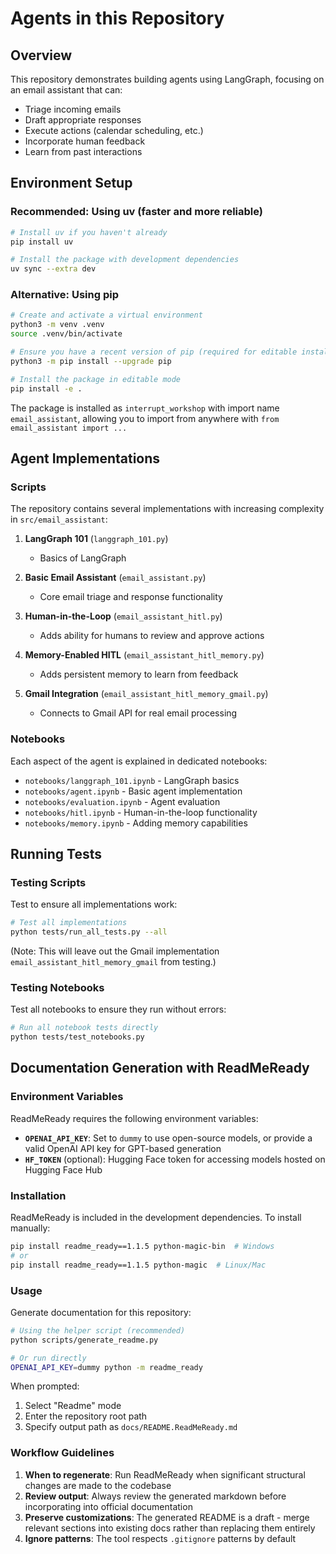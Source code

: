 # Agents in this Repository

## Overview

This repository demonstrates building agents using LangGraph, focusing on an email assistant that
can:

- Triage incoming emails
- Draft appropriate responses
- Execute actions (calendar scheduling, etc.)
- Incorporate human feedback
- Learn from past interactions

## Environment Setup

### Recommended: Using uv (faster and more reliable)

```bash
# Install uv if you haven't already
pip install uv

# Install the package with development dependencies
uv sync --extra dev
```

### Alternative: Using pip

```bash
# Create and activate a virtual environment
python3 -m venv .venv
source .venv/bin/activate

# Ensure you have a recent version of pip (required for editable installs with pyproject.toml)
python3 -m pip install --upgrade pip

# Install the package in editable mode
pip install -e .
```

The package is installed as `interrupt_workshop` with import name `email_assistant`, allowing you to
import from anywhere with `from email_assistant import ...`

## Agent Implementations

### Scripts

The repository contains several implementations with increasing complexity in `src/email_assistant`:

1. **LangGraph 101** (`langgraph_101.py`)
   - Basics of LangGraph

2. **Basic Email Assistant** (`email_assistant.py`)
   - Core email triage and response functionality

3. **Human-in-the-Loop** (`email_assistant_hitl.py`)
   - Adds ability for humans to review and approve actions

4. **Memory-Enabled HITL** (`email_assistant_hitl_memory.py`)
   - Adds persistent memory to learn from feedback

5. **Gmail Integration** (`email_assistant_hitl_memory_gmail.py`)
   - Connects to Gmail API for real email processing

### Notebooks

Each aspect of the agent is explained in dedicated notebooks:

- `notebooks/langgraph_101.ipynb` - LangGraph basics
- `notebooks/agent.ipynb` - Basic agent implementation
- `notebooks/evaluation.ipynb` - Agent evaluation
- `notebooks/hitl.ipynb` - Human-in-the-loop functionality
- `notebooks/memory.ipynb` - Adding memory capabilities

## Running Tests

### Testing Scripts

Test to ensure all implementations work:

```bash
# Test all implementations
python tests/run_all_tests.py --all
```

(Note: This will leave out the Gmail implementation `email_assistant_hitl_memory_gmail` from
testing.)

### Testing Notebooks

Test all notebooks to ensure they run without errors:

```bash
# Run all notebook tests directly
python tests/test_notebooks.py
```

## Documentation Generation with ReadMeReady

### Environment Variables

ReadMeReady requires the following environment variables:

- **`OPENAI_API_KEY`**: Set to `dummy` to use open-source models, or provide a valid OpenAI API key
  for GPT-based generation
- **`HF_TOKEN`** (optional): Hugging Face token for accessing models hosted on Hugging Face Hub

### Installation

ReadMeReady is included in the development dependencies. To install manually:

```bash
pip install readme_ready==1.1.5 python-magic-bin  # Windows
# or
pip install readme_ready==1.1.5 python-magic  # Linux/Mac
```

### Usage

Generate documentation for this repository:

```bash
# Using the helper script (recommended)
python scripts/generate_readme.py

# Or run directly
OPENAI_API_KEY=dummy python -m readme_ready
```

When prompted:

1. Select "Readme" mode
2. Enter the repository root path
3. Specify output path as `docs/README.ReadMeReady.md`

### Workflow Guidelines

1. **When to regenerate**: Run ReadMeReady when significant structural changes are made to the
   codebase
2. **Review output**: Always review the generated markdown before incorporating into official
   documentation
3. **Preserve customizations**: The generated README is a draft - merge relevant sections into
   existing docs rather than replacing them entirely
4. **Ignore patterns**: The tool respects `.gitignore` patterns by default
